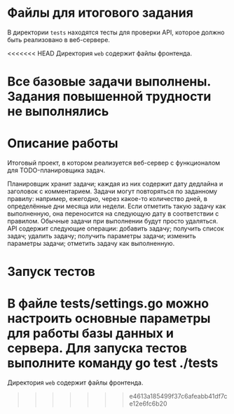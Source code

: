 # Файлы для итогового задания

В директории `tests` находятся тесты для проверки API, которое должно быть реализовано в веб-сервере.

<<<<<<< HEAD
Директория `web` содержит файлы фронтенда.

# Все базовые задачи выполнены. Задания повышенной трудности не выполнялись

# Описание работы
Итоговый проект, в котором реализуется веб-сервер с функционалом для TODO-планировщика задач.

Планировщик хранит задачи; каждая из них содержит дату дедлайна и заголовок с комментарием. Задачи могут повторяться по заданному правилу: например, ежегодно, через какое-то количество дней, в определённые дни месяца или недели. Если отметить такую задачу как выполненную, она переносится на следующую дату в соответствии с правилом. Обычные задачи при выполнении будут просто удаляться. 
API содержит следующие операции:
добавить задачу;
получить список задач;
удалить задачу;
получить параметры задачи;
изменить параметры задачи;
отметить задачу как выполненную.


# Запуск тестов

В файле tests/settings.go можно настроить основные параметры для работы базы данных и сервера. 
Для запуска тестов выполните команду go test ./tests
=======
Директория `web` содержит файлы фронтенда.
>>>>>>> e4613a185499f37c6afeabb41df7ce12e6fc6b20
